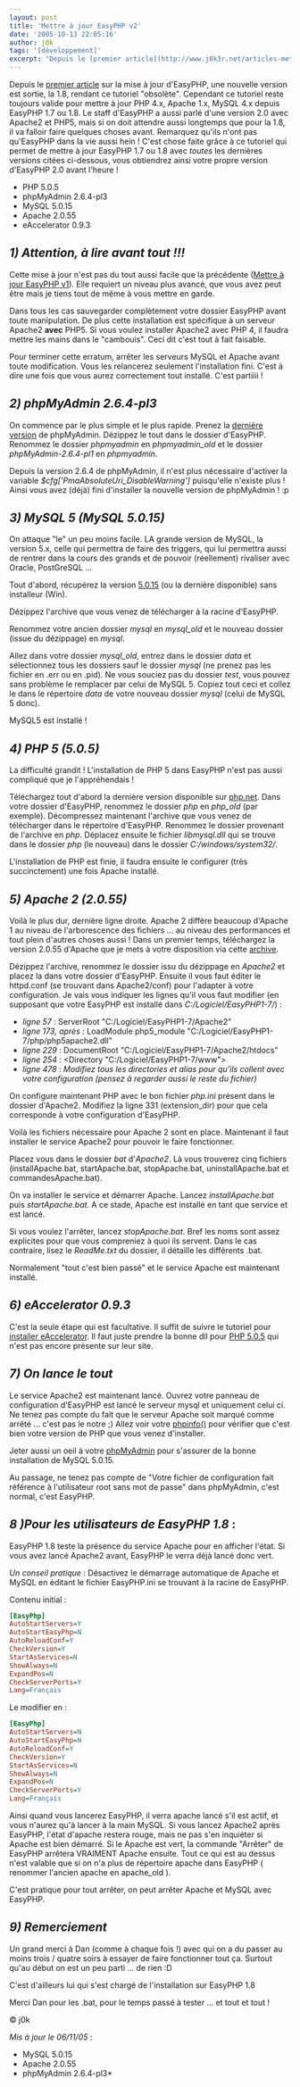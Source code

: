 ```yaml
---
layout: post
title: 'Mettre à jour EasyPHP v2'
date: '2005-10-13 22:05:16'
author: j0k
tags: '[développement]'
excerpt: "Depuis le [premier article](http://www.j0k3r.net/articles-mettre-a-jour-easyphp-v1-6.html) sur la mise à jour d'EasyPHP, une nouvelle version est sortie, la 1.8, rendant ce tutoriel \"obsolète\". Cependant ce tutoriel reste toujours valide pour mettre à jour PHP 4.x, Apache 1.x, MySQL 4.x depuis EasyPHP 1.7 ou 1.8.  \nLe staff d'EasyPHP a aussi parlé d'une version 2.0 avec Apache2 et PHP5, mais si on doit attendre aussi longtemps que pour la 1.8, il va falloir faire quelques choses avant. Remarquez qu'ils n'ont pas qu'EasyPHP dans la vie aussi hein !  \n C'est chose faite grâce à ce tutoriel qui permet de mettre à jour EasyPHP 1.7 ou 1.8 avec _toutes_ les dernières versions citées ci-dessous, vous obtiendrez ainsi votre propre version d'EasyPHP 2.0 avant l'heure !"
---
```


Depuis le [premier article](http://www.j0k3r.net/articles-mettre-a-jour-easyphp-v1-6.html) sur la mise à jour d'EasyPHP, une nouvelle version est sortie, la 1.8, rendant ce tutoriel "obsolète". Cependant ce tutoriel reste toujours valide pour mettre à jour PHP 4.x, Apache 1.x, MySQL 4.x depuis EasyPHP 1.7 ou 1.8.
Le staff d'EasyPHP a aussi parlé d'une version 2.0 avec Apache2 et PHP5, mais si on doit attendre aussi longtemps que pour la 1.8, il va falloir faire quelques choses avant. Remarquez qu'ils n'ont pas qu'EasyPHP dans la vie aussi hein !
 C'est chose faite grâce à ce tutoriel qui permet de mettre à jour EasyPHP 1.7 ou 1.8 avec _toutes_ les dernières versions citées ci-dessous, vous obtiendrez ainsi votre propre version d'EasyPHP 2.0 avant l'heure !

 - PHP 5.0.5
 - phpMyAdmin 2.6.4-pl3
 - MySQL 5.0.15
 - Apache 2.0.55
 - eAccelerator 0.9.3

## _1) Attention, à lire avant tout !!!_

 Cette mise à jour n'est pas du tout aussi facile que la précédente ([Mettre à jour EasyPHP v1](http://www.j0k3r.net/articles-mettre-a-jour-easyphp-v1-6.html)). Elle requiert un niveau plus avancé, que vous avez peut être mais je tiens tout de même à vous mettre en garde.

 Dans tous les cas sauvegarder complètement votre dossier EasyPHP avant toute manipulation. De plus cette installation est spécifique à un serveur Apache2 **avec** PHP5. Si vous voulez installer Apache2 avec PHP 4, il faudra mettre les mains dans le "cambouis". Ceci dit c'est tout à fait faisable.

 Pour terminer cette erratum, arrêter les serveurs MySQL et Apache avant toute modification. Vous les relancerez seulement l'installation fini. C'est à dire une fois que vous aurez correctement tout installé. C'est partiiii !

##   _2) phpMyAdmin 2.6.4-pl3_

 On commence par le plus simple et le plus rapide.
 Prenez la [dernière version](http://www.phpmyadmin.net/home_page/downloads.php) de phpMyAdmin. Dézippez le tout dans le dossier d'EasyPHP. Renommez le dossier *phpmyadmin* en *phpmyadmin_old* et le dossier *phpMyAdmin-2.6.4-pl1* en *phpmyadmin*.

  Depuis la version 2.6.4 de phpMyAdmin, il n'est plus nécessaire d'activer la variable *$cfg['PmaAbsoluteUri_DisableWarning']* puisqu'elle n'existe plus ! Ainsi vous avez (déjà) fini d'installer la nouvelle version de phpMyAdmin ! :p

##   _3) MySQL 5 (MySQL 5.0.15)_

 On attaque "le" un peu moins facile.
 LA grande version de MySQL, la version 5.x, celle qui permettra de faire des triggers, qui lui permettra aussi de rentrer dans la cours des grands et de pouvoir (réellement) rivaliser avec Oracle, PostGreSQL ...

 Tout d'abord, récupérez la version [5.0.15](http://mir2.ovh.net/ftp.mysql.com/Downloads/MySQL-5.0/mysql-noinstall-5.0.15-win32.zip) (ou la dernière disponible) sans installeur (Win).

  Dézippez l'archive que vous venez de télécharger à la racine d'EasyPHP.

 Renommez votre ancien dossier *mysql* en *mysql_old* et le nouveau dossier (issue du dézippage) en *mysql*.

 Allez dans votre dossier *mysql_old*, entrez dans le dossier *data* et sélectionnez tous les dossiers sauf le dossier *mysql* (ne prenez pas les fichier en .err ou en .pid). Ne vous souciez pas du dossier *test*, vous pouvez sans problème le remplacer par celui de MySQL 5. Copiez tout ceci et collez le dans le répertoire *data* de votre nouveau dossier *mysql* (celui de MySQL 5 donc).

 MySQL5 est installé !

##   _4) PHP 5 (5.0.5)_

 La difficulté grandit !
 L'installation de PHP 5 dans EasyPHP n'est pas aussi compliqué que je l'appréhendais !

 Téléchargez tout d'abord la dernière version disponible sur [php.net](http://www.php.net/downloads.php).
 Dans votre dossier d'EasyPHP, renommez le dossier *php* en *php_old* (par exemple). Décompressez maintenant l'archive que vous venez de télécharger dans le répertoire d'EasyPHP. Renommez le dossier provenant de l'archive en *php*. Déplacez ensuite le fichier *libmysql.dll* qui se trouve dans le dossier *php* (le nouveau) dans le dossier *C:/windows/system32/*.

 L'installation de PHP est finie, il faudra ensuite le configurer (très succinctement) une fois Apache installé.

##   _5) Apache 2 (2.0.55)_

 Voilà le plus dur, dernière ligne droite.
 Apache 2 diffère beaucoup d'Apache 1 au niveau de l'arborescence des fichiers ... au niveau des performances et tout plein d'autres choses aussi ! Dans un premier temps, téléchargez la version 2.0.55 d'Apache que je mets à votre disposition via cette [archive](http://www.j0k3r.net/dl/apache_2.0.55.rar).

 Dézippez l'archive, renommez le dossier issu du dézippage en *Apache2* et placez la dans votre dossier d'EasyPHP. Ensuite il vous faut éditer le httpd.conf (se trouvant dans Apache2/conf) pour l'adapter à votre configuration. Je vais vous indiquer les lignes qu'il vous faut modifier (en supposant que votre EasyPHP est installé dans *C:/Logiciel/EasyPHP1-7/*) :

 - *ligne 57* : ServerRoot "C:/Logiciel/EasyPHP1-7/Apache2"
 - *ligne 173, après* : LoadModule php5_module "C:/Logiciel/EasyPHP1-7/php/php5apache2.dll"
 - *ligne 229* : DocumentRoot "C:/Logiciel/EasyPHP1-7/Apache2/htdocs"
 - *ligne 254* : <Directory "C:/Logiciel/EasyPHP1-7/www">
 - *ligne 478* : *Modifiez tous les directories et alias pour qu'ils collent avec votre configuration (pensez à regarder aussi le reste du fichier)*

On configure maintenant PHP avec le bon fichier *php.ini* présent dans le dossier d'Apache2. Modifiez la ligne 331 (extension_dir) pour que cela corresponde à votre configuration d'EasyPHP.

  Voilà les fichiers nécessaire pour Apache 2 sont en place. Maintenant il faut installer le service Apache2 pour pouvoir le faire fonctionner.

 Placez vous dans le dossier *bat* d'*Apache2*. Là vous trouverez cinq fichiers (installApache.bat, startApache.bat, stopApache.bat, uninstallApache.bat et commandesApache.bat).

  On va installer le service et démarrer Apache. Lancez *installApache.bat* puis *startApache.bat*. A ce stade, Apache est installé en tant que service et est lancé.

 Si vous voulez l'arrêter, lancez *stopApache.bat*. Bref les noms sont assez explicites pour que vous compreniez à quoi ils servent. Dans le cas contraire, lisez le *ReadMe.txt* du dossier, il détaille les différents .bat.

 Normalement "tout c'est bien passé" et le service Apache est maintenant installé.

##   _6) eAccelerator 0.9.3_

 C'est la seule étape qui est facultative.
 Il suffit de suivre le tutoriel pour [installer eAccelerator](http://www.j0k3r.net/php-installer-eaccelerator-23.html). Il faut juste prendre la bonne dll pour [PHP 5.0.5](http://www.j0k3r.net/dl/eaccelerator_win_5.0.5.rar) qui n'est pas encore présente sur leur site.

##   _7) On lance le tout_

 Le service Apache2 est maintenant lancé. Ouvrez votre panneau de configuration d'EasyPHP est lancé le serveur mysql et uniquement celui ci. Ne tenez pas compte du fait que le serveur Apache soit marqué comme arrêté ... c'est pas le notre ;)
 Allez voir votre [phpinfo()](http://localhost/mysql/phpinfo.php) pour vérifier que c'est bien votre version de PHP que vous venez d'installer.

 Jeter aussi un oeil à votre [phpMyAdmin](http://localhost/mysql/) pour s'assurer de la bonne installation de MySQL 5.0.15.

 Au passage, ne tenez pas compte de "Votre fichier de configuration fait référence à l'utilisateur root sans mot de passe" dans phpMyAdmin, c'est normal, c'est EasyPHP.

##   _8 )Pour les utilisateurs de EasyPHP 1.8_ :

 EasyPHP 1.8 teste la présence du service Apache pour en afficher l'état. Si vous avez lancé Apache2 avant, EasyPHP le verra déjà lancé donc vert.

 *Un conseil pratique* : Désactivez le démarrage automatique de Apache et MySQL en éditant le fichier EasyPHP.ini se trouvant à la racine de EasyPHP.

Contenu initial :

```ini
[EasyPhp]
AutoStartServers=Y
AutoStartEasyPhp=N
AutoReloadConf=Y
CheckVersion=Y
StartAsServices=N
ShowAlways=N
ExpandPos=N
CheckServerPorts=Y
Lang=Français
```

Le modifier en :

```ini
[EasyPhp]
AutoStartServers=N
AutoStartEasyPhp=N
AutoReloadConf=Y
CheckVersion=Y
StartAsServices=N
ShowAlways=N
ExpandPos=N
CheckServerPorts=Y
Lang=Français
```

  Ainsi quand vous lancerez EasyPHP, il verra apache lancé s'il est actif, et vous n'aurez qu'à lancer à la main MySQL.
 Si vous lancez Apache2 après EasyPHP, l'état d'apache restera rouge, mais ne pas s'en inquiéter si Apache est bien démarré.
 Si le Apache est vert, la commande "Arrêter" de EasyPHP arrêtera VRAIMENT Apache ensuite.
 Tout ce qui est au dessus n'est valable que si on n'a plus de répertoire apache dans EasyPHP ( renommer l'ancien apache en apache_old ).

 C'est pratique pour tout arrêter, on peut arrêter Apache et MySQL avec EasyPHP.

##   _9) Remerciement_

 Un grand merci à Dan (comme à chaque fois !) avec qui on a du passer au moins trois / quatre soirs à essayer de faire fonctionner tout ça. Surtout qu'au début on est un peu parti ... de rien :D

 C'est d'ailleurs lui qui s'est chargé de l'installation sur EasyPHP 1.8

 Merci Dan pour les .bat, pour le temps passé à tester ... et tout et tout !

  © j0k

 *Mis à jour le 06/11/05* :

 - MySQL 5.0.15
 - Apache 2.0.55
 - phpMyAdmin 2.6.4-pl3*
